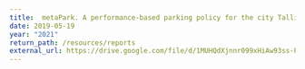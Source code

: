 ```yaml
---
title:  metaPark. A performance-based parking policy for the city Tallinn. Estonian report summary.
date: 2019-05-19
year: "2021"
return_path: /resources/reports
external_url: https://drive.google.com/file/d/1MUHQdXjnnr099xHiAw93ss-Pn_5pJo-K/view?usp=sharing
---
```

